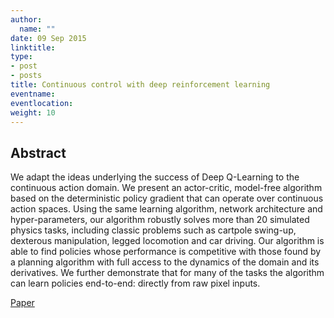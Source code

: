 ```yaml
---
author:
  name: ""
date: 09 Sep 2015
linktitle:
type:
- post
- posts
title: Continuous control with deep reinforcement learning
eventname:
eventlocation:  
weight: 10
---
```


## Abstract

We adapt the ideas underlying the success of Deep Q-Learning to the continuous action domain. We present an actor-critic, model-free algorithm based on the deterministic policy gradient that can operate over continuous action spaces. Using the same learning algorithm, network architecture and hyper-parameters, our algorithm robustly solves more than 20 simulated physics tasks, including classic problems such as cartpole swing-up, dexterous manipulation, legged locomotion and car driving. Our algorithm is able to find policies whose performance is competitive with those found by a planning algorithm with full access to the dynamics of the domain and its derivatives. We further demonstrate that for many of the tasks the algorithm can learn policies end-to-end: directly from raw pixel inputs.

[Paper](https://arxiv.org/pdf/1509.02971.pdf)
